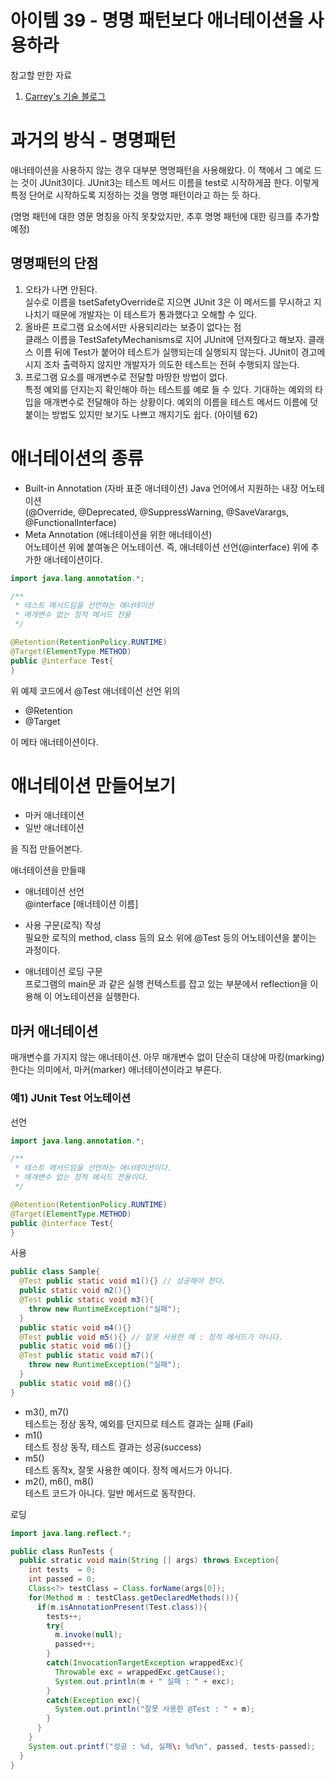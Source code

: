 # 아이템 39 - 명명 패턴보다 애너테이션을 사용하라

참고할 만한 자료 

1. [Carrey's 기술 블로그](https://jaehun2841.github.io/2019/02/04/effective-java-item39/)



# 과거의 방식 - 명명패턴

애너테이션을 사용하지 않는 경우 대부분 명명패턴을 사용해왔다. 이 책에서 그 예로 드는 것이 JUnit3이다. JUnit3는 테스트 메서드 이름을 test로 시작하게끔 한다. 이렇게 특정 단어로 시작하도록 지정하는 것을 명명 패턴이라고 하는 듯 하다.  

(명명 패턴에 대한 영문 명칭을 아직 못찾았지만, 추후 명명 패턴에 대한 링크를 추가할 예정)  



## 명명패턴의 단점

1. 오타가 나면 안된다.  
   실수로 이름을 tsetSafetyOverride로 지으면 JUnit 3은 이 메서드를 무시하고 지나치기 때문에 개발자는 이 테스트가 통과했다고 오해할 수 있다.  
2. 올바른 프로그램 요소에서만 사용되리라는 보증이 없다는 점  
   클래스 이름을 TestSafetyMechanisms로 지어 JUnit에 던져줬다고 해보자. 클래스 이름 뒤에 Test가 붙어야 테스트가 실행되는데 실행되지 않는다. JUnit이 경고메시지 조차 출력하지 않지만 개발자가 의도한 테스트는 전혀 수행되지 않는다.  
3. 프로그램 요소를 매개변수로 전달할 마땅한 방법이 없다.    
   특정 예외를 던지는지 확인해야 하는 테스트를 예로 들 수 있다. 기대하는 예외의 타입을 매개변수로 전달해야 하는 상황이다. 예외의 이름을 테스트 메서드 이름에 덧붙이는 방법도 있지만 보기도 나쁘고 깨지기도 쉽다. (아이템 62)  



# 애너테이션의 종류

- Built-in Annotation  (자바 표준 애너테이션)
  Java 언어에서 지원하는 내장 어노테이션  
  (@Override, @Deprecated, @SuppressWarning, @SaveVarargs, @FunctionalInterface)  
- Meta Annotation (애너테이션을 위한 애너테이션)  
  어노테이션 위에 붙여놓은 어노테이션. 즉, 애너테이션 선언(@interface) 위에 추가한 애너테이션이다.  



```java
import java.lang.annotation.*;

/**
 * 테스트 메서드임을 선언하는 애너테이션
 * 매개변수 없는 정적 메서드 전용
 */

@Retention(RetentionPolicy.RUNTIME)
@Target(ElementType.METHOD)
public @interface Test{
}
```



위 예제 코드에서 @Test 애너테이션 선언 위의

- @Retention
- @Target

이 메타 애너테이션이다.



# 애너테이션 만들어보기

- 마커 애너테이션
- 일반 애너테이션

을 직접 만들어본다.

  

애너테이션을 만들때 

- 애너테이션 선언  
  @interface [애너테이션 이름]  

- 사용 구문(로직) 작성  
  필요한 로직의 method, class 등의 요소 위에 @Test 등의 어노테이션을 붙이는 과정이다.  

- 애너테이션 로딩 구문  
  프로그램의 main문 과 같은 실행 컨텍스트를 잡고 있는 부분에서 reflection을 이용해 이 어노테이션을 실행한다.



## 마커 애너테이션

매개변수를 가지지 않는 애너테이션. 아무 매개변수 없이 단순히 대상에 마킹(marking)한다는 의미에서, 마커(marker) 애너테이션이라고 부른다.



### 예1) JUnit Test 어노테이션

선언

```java
import java.lang.annotation.*;

/**
 * 테스트 메서드임을 선언하는 애너테이션이다.
 * 매개변수 없는 정적 메서드 전용이다.
 */

@Retention(RetentionPolicy.RUNTIME)
@Target(ElementType.METHOD)
public @interface Test{
}
```

  

사용

```java
public class Sample{
  @Test public static void m1(){} // 성공해야 한다.
  public static void m2(){}
  @Test public static void m3(){
    throw new RuntimeException("실패");
  }
  public static void m4(){}
  @Test public void m5(){} // 잘못 사용한 예 : 정적 메서드가 아니다.
  public static void m6(){}
  @Test public static void m7(){
    throw new RuntimeException("실패");
  }
  public static void m8(){}
}
```



- m3(), m7()  
  테스트는 정상 동작, 예외를 던지므로 테스트 결과는 실패 (Fail)
- m1()   
  테스트 정상 동작, 테스트 결과는 성공(success)
- m5()  
  테스트 동작x, 잘못 사용한 예이다. 정적 메서드가 아니다.  
- m2(), m6(), m8()  
  테스트 코드가 아니다. 일반 메서드로 동작한다.  



로딩  

```java
import java.lang.reflect.*;

public class RunTests {
  public stratic void main(String [] args) throws Exception{
    int tests  = 0;
    int passed = 0;
    Class<?> testClass = Class.forName(args[0]);
    for(Method m : testClass.getDeclaredMethods()){
      if(m.isAnnotationPresent(Test.class)){
        tests++;
        try{
          m.invoke(null);
          passed++;
        }
        catch(InvocationTargetException wrappedExc){
          Throwable exc = wrappedExc.getCause();
          System.out.println(m + " 실패 : " + exc);
        }
        catch(Exception exc){
          System.out.println("잘못 사용한 @Test : " + m);
        }
      }
    }
    System.out.printf("성공 : %d, 실패\: %d%n", passed, tests-passed);
  }
}
```



## 



